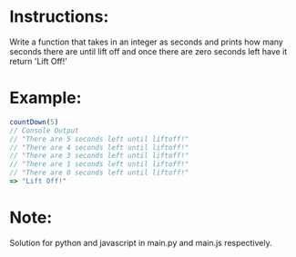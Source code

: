# Instructions:

Write a function that takes in an integer as seconds and prints how many seconds there are until lift off and once there are zero seconds left have it return 'Lift Off!'

# Example:

```js
countDown(5)
// Console Output
// "There are 5 seconds left until liftoff!"
// "There are 4 seconds left until liftoff!"
// "There are 3 seconds left until liftoff!"
// "There are 1 seconds left until liftoff!"
// "There are 0 seconds left until liftoff!"
=> "Lift Off!"
```
# Note:
Solution for python and javascript in main.py and main.js respectively.